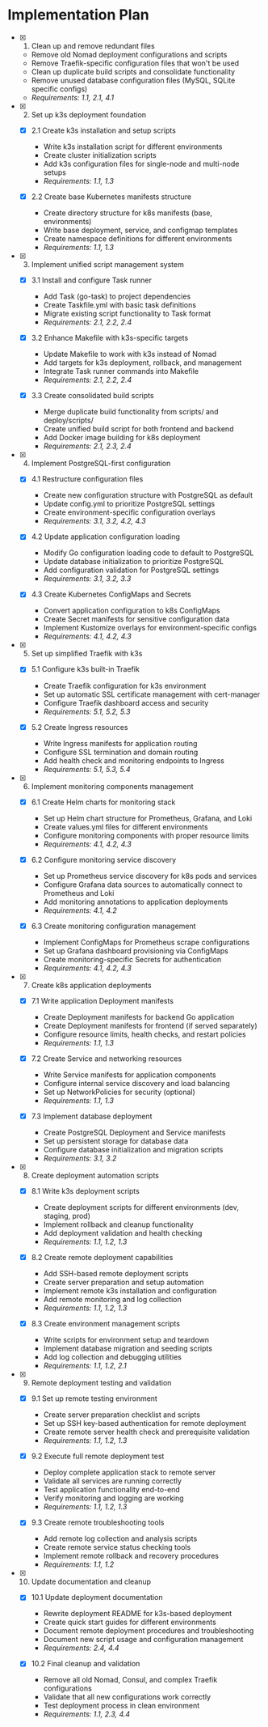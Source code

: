# Implementation Plan

- [x] 1. Clean up and remove redundant files
  - Remove old Nomad deployment configurations and scripts
  - Remove Traefik-specific configuration files that won't be used
  - Clean up duplicate build scripts and consolidate functionality
  - Remove unused database configuration files (MySQL, SQLite specific configs)
  - _Requirements: 1.1, 2.1, 4.1_

- [x] 2. Set up k3s deployment foundation
  - [x] 2.1 Create k3s installation and setup scripts
    - Write k3s installation script for different environments
    - Create cluster initialization scripts
    - Add k3s configuration files for single-node and multi-node setups
    - _Requirements: 1.1, 1.3_

  - [x] 2.2 Create base Kubernetes manifests structure
    - Create directory structure for k8s manifests (base, environments)
    - Write base deployment, service, and configmap templates
    - Create namespace definitions for different environments
    - _Requirements: 1.1, 1.3_

- [x] 3. Implement unified script management system
  - [x] 3.1 Install and configure Task runner
    - Add Task (go-task) to project dependencies
    - Create Taskfile.yml with basic task definitions
    - Migrate existing script functionality to Task format
    - _Requirements: 2.1, 2.2, 2.4_

  - [x] 3.2 Enhance Makefile with k3s-specific targets
    - Update Makefile to work with k3s instead of Nomad
    - Add targets for k3s deployment, rollback, and management
    - Integrate Task runner commands into Makefile
    - _Requirements: 2.1, 2.2, 2.4_

  - [x] 3.3 Create consolidated build scripts
    - Merge duplicate build functionality from scripts/ and deploy/scripts/
    - Create unified build script for both frontend and backend
    - Add Docker image building for k8s deployment
    - _Requirements: 2.1, 2.3, 2.4_

- [x] 4. Implement PostgreSQL-first configuration
  - [x] 4.1 Restructure configuration files
    - Create new configuration structure with PostgreSQL as default
    - Update config.yml to prioritize PostgreSQL settings
    - Create environment-specific configuration overlays
    - _Requirements: 3.1, 3.2, 4.2, 4.3_

  - [x] 4.2 Update application configuration loading
    - Modify Go configuration loading code to default to PostgreSQL
    - Update database initialization to prioritize PostgreSQL
    - Add configuration validation for PostgreSQL settings
    - _Requirements: 3.1, 3.2, 3.3_

  - [x] 4.3 Create Kubernetes ConfigMaps and Secrets
    - Convert application configuration to k8s ConfigMaps
    - Create Secret manifests for sensitive configuration data
    - Implement Kustomize overlays for environment-specific configs
    - _Requirements: 4.1, 4.2, 4.3_

- [x] 5. Set up simplified Traefik with k3s
  - [x] 5.1 Configure k3s built-in Traefik
    - Create Traefik configuration for k3s environment
    - Set up automatic SSL certificate management with cert-manager
    - Configure Traefik dashboard access and security
    - _Requirements: 5.1, 5.2, 5.3_

  - [x] 5.2 Create Ingress resources
    - Write Ingress manifests for application routing
    - Configure SSL termination and domain routing
    - Add health check and monitoring endpoints to Ingress
    - _Requirements: 5.1, 5.3, 5.4_

- [x] 6. Implement monitoring components management
  - [x] 6.1 Create Helm charts for monitoring stack
    - Set up Helm chart structure for Prometheus, Grafana, and Loki
    - Create values.yml files for different environments
    - Configure monitoring components with proper resource limits
    - _Requirements: 4.1, 4.2, 4.3_

  - [x] 6.2 Configure monitoring service discovery
    - Set up Prometheus service discovery for k8s pods and services
    - Configure Grafana data sources to automatically connect to Prometheus and Loki
    - Add monitoring annotations to application deployments
    - _Requirements: 4.1, 4.2_

  - [x] 6.3 Create monitoring configuration management
    - Implement ConfigMaps for Prometheus scrape configurations
    - Set up Grafana dashboard provisioning via ConfigMaps
    - Create monitoring-specific Secrets for authentication
    - _Requirements: 4.1, 4.2, 4.3_

- [x] 7. Create k8s application deployments
  - [x] 7.1 Write application Deployment manifests
    - Create Deployment manifests for backend Go application
    - Create Deployment manifests for frontend (if served separately)
    - Configure resource limits, health checks, and restart policies
    - _Requirements: 1.1, 1.3_

  - [x] 7.2 Create Service and networking resources
    - Write Service manifests for application components
    - Configure internal service discovery and load balancing
    - Set up NetworkPolicies for security (optional)
    - _Requirements: 1.1, 1.3_

  - [x] 7.3 Implement database deployment
    - Create PostgreSQL Deployment and Service manifests
    - Set up persistent storage for database data
    - Configure database initialization and migration scripts
    - _Requirements: 3.1, 3.2_

- [x] 8. Create deployment automation scripts
  - [x] 8.1 Write k3s deployment scripts
    - Create deployment scripts for different environments (dev, staging, prod)
    - Implement rollback and cleanup functionality
    - Add deployment validation and health checking
    - _Requirements: 1.1, 1.2, 1.3_

  - [x] 8.2 Create remote deployment capabilities
    - Add SSH-based remote deployment scripts
    - Create server preparation and setup automation
    - Implement remote k3s installation and configuration
    - Add remote monitoring and log collection
    - _Requirements: 1.1, 1.2, 1.3_

  - [x] 8.3 Create environment management scripts
    - Write scripts for environment setup and teardown
    - Implement database migration and seeding scripts
    - Add log collection and debugging utilities
    - _Requirements: 1.1, 1.2, 2.1_

- [x] 9. Remote deployment testing and validation
  - [x] 9.1 Set up remote testing environment
    - Create server preparation checklist and scripts
    - Set up SSH key-based authentication for remote deployment
    - Create remote server health check and prerequisite validation
    - _Requirements: 1.1, 1.2, 1.3_

  - [x] 9.2 Execute full remote deployment test
    - Deploy complete application stack to remote server
    - Validate all services are running correctly
    - Test application functionality end-to-end
    - Verify monitoring and logging are working
    - _Requirements: 1.1, 1.2, 1.3_

  - [x] 9.3 Create remote troubleshooting tools
    - Add remote log collection and analysis scripts
    - Create remote service status checking tools
    - Implement remote rollback and recovery procedures
    - _Requirements: 1.1, 1.2_

- [x] 10. Update documentation and cleanup
  - [x] 10.1 Update deployment documentation
    - Rewrite deployment README for k3s-based deployment
    - Create quick start guides for different environments
    - Document remote deployment procedures and troubleshooting
    - Document new script usage and configuration management
    - _Requirements: 2.4, 4.4_

  - [x] 10.2 Final cleanup and validation
    - Remove all old Nomad, Consul, and complex Traefik configurations
    - Validate that all new configurations work correctly
    - Test deployment process in clean environment
    - _Requirements: 1.1, 2.3, 4.4_